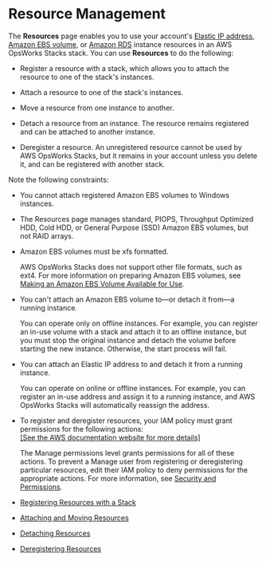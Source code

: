 # Resource Management<a name="resources"></a>

The **Resources** page enables you to use your account's [Elastic IP address](http://docs.aws.amazon.com/AWSEC2/latest/UserGuide/elastic-ip-addresses-eip.html), [Amazon EBS volume](http://docs.aws.amazon.com/AWSEC2/latest/UserGuide/AmazonEBS.html), or [Amazon RDS](http://docs.aws.amazon.com/AmazonRDS/latest/UserGuide/Welcome.html) instance resources in an AWS OpsWorks Stacks stack\. You can use **Resources** to do the following:

+ Register a resource with a stack, which allows you to attach the resource to one of the stack's instances\.

+ Attach a resource to one of the stack's instances\.

+ Move a resource from one instance to another\.

+ Detach a resource from an instance\. The resource remains registered and can be attached to another instance\.

+ Deregister a resource\. An unregistered resource cannot be used by AWS OpsWorks Stacks, but it remains in your account unless you delete it, and can be registered with another stack\.

Note the following constraints:

+ You cannot attach registered Amazon EBS volumes to Windows instances\.

+ The Resources page manages standard, PIOPS, Throughput Optimized HDD, Cold HDD, or General Purpose \(SSD\) Amazon EBS volumes, but not RAID arrays\.

+ Amazon EBS volumes must be xfs formatted\.

  AWS OpsWorks Stacks does not support other file formats, such as ext4\. For more information on preparing Amazon EBS volumes, see [Making an Amazon EBS Volume Available for Use](http://docs.aws.amazon.com/AWSEC2/latest/UserGuide/ebs-using-volumes.html)\.

+ You can't attach an Amazon EBS volume to—or detach it from—a running instance\.

  You can operate only on offline instances\. For example, you can register an in\-use volume with a stack and attach it to an offline instance, but you must stop the original instance and detach the volume before starting the new instance\. Otherwise, the start process will fail\.

+ You can attach an Elastic IP address to and detach it from a running instance\.

  You can operate on online or offline instances\. For example, you can register an in\-use address and assign it to a running instance, and AWS OpsWorks Stacks will automatically reassign the address\.

+ To register and deregister resources, your IAM policy must grant permissions for the following actions:     
[\[See the AWS documentation website for more details\]](http://docs.aws.amazon.com/opsworks/latest/userguide/resources.html)

  The Manage permissions level grants permissions for all of these actions\. To prevent a Manage user from registering or deregistering particular resources, edit their IAM policy to deny permissions for the appropriate actions\. For more information, see [Security and Permissions](workingsecurity.md)\.


+ [Registering Resources with a Stack](resources-reg.md)
+ [Attaching and Moving Resources](resources-attach.md)
+ [Detaching Resources](resources-detach.md)
+ [Deregistering Resources](resources-dereg.md)